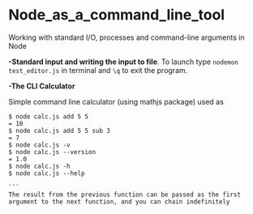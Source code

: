 # Node_as_a_command_line_tool
Working with standard I/O, processes and command-line arguments in Node

**-Standard input and writing the input to file**. To launch type ```nodemon test_editor.js``` in terminal and	```\q``` to exit the program.

**-The CLI Calculator**

Simple command line calculator (using mathjs package) used as

````
$ node calc.js add 5 5
= 10
$ node calc.js add 5 5 sub 3
= 7
$ node calc.js -v
$ node calc.js --version
= 1.0
$ node calc.js -h
$ node calc.js --help

```
The result from the previous function can be passed as the first argument to the next function, and you can chain indefinitely 